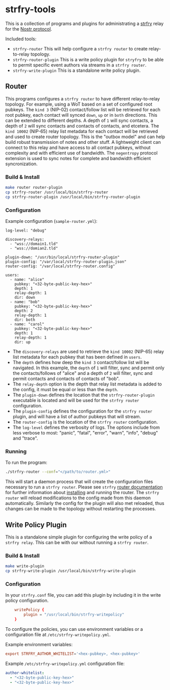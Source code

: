 # strfry-tools

This is a collection of programs and plugins for administrating a [strfry](https://github.com/hoytech/strfry) relay for the [Nostr protocol](https://github.com/nostr-protocol/nips).

Included tools:
- `strfry-router` This will help configure a `strfry router` to create relay-to-relay topology.
- `strfry-router-plugin` This is a write policy plugin for `stryfry` to be able to permit specific event authors via streams in a `strfry router`.
- `strfry-write-plugin` This is a standalone write policy plugin.

## Router

This programs configures a `strfry router` to have different relay-to-relay topology. For example, using a WoT based on a set of configured root pubkeys. The `kind 3` (NIP-02) contact/follow list will be retrieved for each root pubkey, each contact will synced `down`, `up` or in `both` directions. This can be extended to different depths. A depth of `1` will sync contacts, a depth of `2` will sync contacts and contacts of contacts, and etcetera. The `kind 10002` (NIP-65) relay list metadata for each contact will be retrieved and used to create router topology. This is the "outbox model" and can help build robust transmission of notes and other stuff. A lightweight client can connect to this relay and have access to all contact pubkeys, without complexity and with efficient use of bandwidth. The `negentropy` protocol extension is used to sync notes for complete and bandwidth efficient syncronization.

### Build & Install

```bash
make router router-plugin
cp strfry-router /usr/local/bin/strfry-router
cp strfry-router-plugin /usr/local/bin/strfry-router-plugin
```
### Configuration

Example configuration (`sample-router.yml`):
```
log-level: "debug"

discovery-relays:
  - "wss://domain1.tld"
  - "wss://domian2.tld"

plugin-down: "/usr/bin/local/strfry-router-plugin"
plugin-config: "/var/local/strfry-router-plugin.json"
router-config: "/var/local/strfry-router.config"

users:
  - name: "alice"
	pubkey: "<32-byte-public-key-hex>"
	depth: 1
	relay-depth: 1
	dir: down
  - name: "bob"
	pubkey: "<32-byte-public-key-hex>"
	depth: 2
	relay-depth: 1
	dir: both
  - name: "carol"
	pubkey: "<32-byte-public-key-hex>"
	depth: 1
	relay-depth: 1
	dir: up
```

- The `discovery-relays` are used to retrieve the `kind 10002` (NIP-65) relay list metadata for each pubkey that has been defined in `users`.
- The `depth` defines how deep the `kind 3` contact/follow list will be navigated. In this example, the `depth` of `1` will filter, sync and permit only the contacts/follows of "alice" and a depth of `2` will filter, sync and permit contacts and contacts of contacts of "bob".
- The `relay-depth` option is the depth that relay list metadata is added to the config, it must be equal or less than the `depth`.
- The `plugin-down` defines the location that the `strfry-router-plugin` executable is located and will be used for the `strfry router` configuration.
- The `plugin-config` defines the configuration for the `strfry router` plugin, and will have a list of author pubkeys that will stream.
- The `router-config` is the location of the `strfry router` configuration.
- The `log-level` defines the verbosity of logs. The options include from less verbose to most: "panic", "fatal", "error", "warn", "info", "debug" and "trace".

### Running

To run the program:
```bash
./strfry-router --conf="</path/to/router.yml>"
```

This will start a daemon process that will create the configuration files necessary to run a `strfry router`. Please see `strfry` [router documentation](https://github.com/hoytech/strfry/blob/master/docs/router.md) for further information about [installing](https://github.com/hoytech/strfry?tab=readme-ov-file#setup) and running the router. The `strfry router` will reload modifications to the config made from this daemon automatically. Similarly the config for the plugin will also met reloaded, thus changes can be made to the topology without restarting the processes.

## Write Policy Plugin

This is a standalone simple plugin for configuring the write policy of a `strfry relay`. This can be with our without running a `strfry router`.

### Build & Install

```bash
make write-plugin
cp strfry-write-plugin /usr/local/bin/strfry-write-plugin
```

### Configuration

In your `strfry.conf` file, you can add this plugin by including it in the write policy configuration.

```conf
	writePolicy {
		plugin = "/usr/local/bin/strfry-writepolicy"
	}
```

To configure the policies, you can use environment variables or a configuration file at `/etc/strfry-writepolicy.yml`.

Example environment variables:
```conf
export STRFRY_AUTHOR_WHITELIST='<hex-pubkey>, <hex-pubkey>'
```

Example `/etc/strfry-writepolicy.yml` configuration file:
```yaml
author-whitelist:
  - "<32-byte-public-key-hex>"
  - "<32-byte-public-key-hex>"
```
